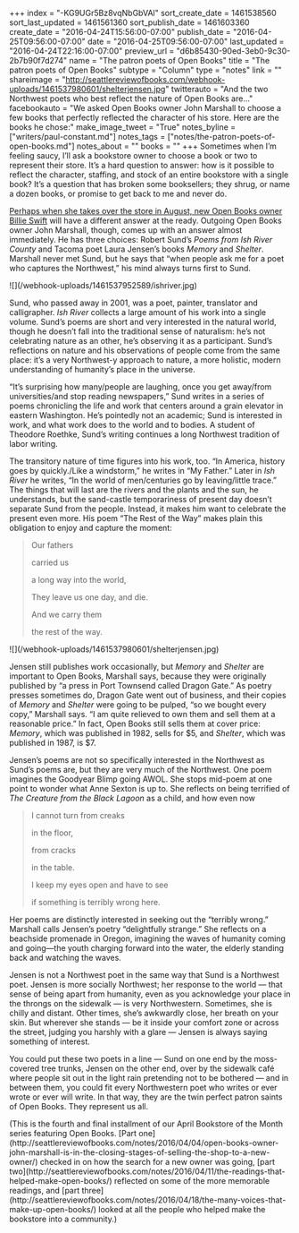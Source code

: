 +++
index = "-KG9UGr5Bz8vqNbGbVAl"
sort_create_date = 1461538560
sort_last_updated = 1461561360
sort_publish_date = 1461603360
create_date = "2016-04-24T15:56:00-07:00"
publish_date = "2016-04-25T09:56:00-07:00"
date = "2016-04-25T09:56:00-07:00"
last_updated = "2016-04-24T22:16:00-07:00"
preview_url = "d6b85430-90ed-3eb0-9c30-2b7b90f7d274"
name = "The patron poets of Open Books"
title = "The patron poets of Open Books"
subtype = "Column"
type = "notes"
link = ""
shareimage = "http://seattlereviewofbooks.com/webhook-uploads/1461537980601/shelterjensen.jpg"
twitterauto = "And the two Northwest poets who best reflect the nature of Open Books are..."
facebookauto = "We asked Open Books owner John Marshall to choose a few books that perfectly reflected the character of his store. Here are the books he chose:"
make_image_tweet = "True"
notes_byline = ["writers/paul-constant.md"]
notes_tags = ["notes/the-patron-poets-of-open-books.md"]
notes_about = ""
books = ""
+++
Sometimes when I’m feeling saucy, I’ll ask a bookstore owner to choose a book or two to represent their store. It’s a hard question to answer: how is it possible to reflect the character, staffing, and stock of an entire bookstore with a single book? It’s a question that has broken some booksellers; they shrug, or name a dozen books, or promise to get back to me and never do.

[Perhaps when she takes over the store in August, new Open Books owner Billie Swift](http://seattlereviewofbooks.com/notes/2016/04/25/billie-swift-is-the-new-owner-of-open-books/) will have a different answer at the ready. Outgoing Open Books owner John Marshall, though, comes up with an answer almost immediately. He has three choices: Robert Sund’s *Poems from Ish River County* and Tacoma poet Laura Jensen’s books *Memory* and *Shelter*.  Marshall never met Sund, but he says that “when people ask me for a poet who captures the Northwest,” his mind always turns first to Sund. 

<p class="image-left">![](/webhook-uploads/1461537952589/ishriver.jpg)</p>

Sund, who passed away in 2001, was a poet, painter, translator and calligrapher. *Ish River* collects a large amount of his work into a single volume. Sund’s poems are short and very interested in the natural world, though he doesn’t fall into the traditional sense of naturalism: he’s not celebrating nature as an other, he’s observing it as a participant. Sund’s reflections on nature and his observations of people come from the same place: it’s a very Northwest-y approach to nature, a more holistic, modern understanding of humanity’s place in the universe.

“It’s surprising how many/people are laughing, once you get away/from universities/and stop reading newspapers,” Sund writes in a series of poems chronicling the life and work that centers around a grain elevator in eastern Washington. He’s pointedly not an academic; Sund is interested in work, and what work does to the world and to bodies. A student of Theodore Roethke, Sund’s writing continues a long Northwest tradition of labor writing.

The transitory nature of time figures into his work, too. “In America, history goes by quickly./Like a windstorm,” he writes in “My Father.” Later in *Ish River* he writes, “In the world of men/centuries go by leaving/little trace.” The things that will last are the rivers and the plants and the sun, he understands, but the sand-castle temporariness of present day doesn’t separate Sund from the people. Instead, it makes him want to celebrate the present even more. His poem “The Rest of the Way” makes plain this obligation to enjoy and capture the moment:

<blockquote><p>Our fathers</p>
<p>carried us</p>
<p>a long way into the world, </p>
<p>They leave us one day, and die. </p>
<p>       And we carry them</p>
<p>       the rest of the way. </p></blockquote>

<p class="image-left">![](/webhook-uploads/1461537980601/shelterjensen.jpg)</p>

Jensen still publishes work occasionally, but *Memory* and *Shelter* are important to Open Books, Marshall says, because they were originally published by “a press in Port Townsend called Dragon Gate.” As poetry presses sometimes do, Dragon Gate went out of business, and their copies of *Memory* and *Shelter* were going to be pulped, “so we bought every copy,” Marshall says. “I am quite relieved to own them and sell them at a reasonable price.” In fact, Open Books still sells them at cover price: *Memory*, which was published in 1982, sells for $5, and *Shelter*, which was published in 1987, is $7.

Jensen’s poems are not so specifically interested in the Northwest as Sund’s poems are, but they are very much of the Northwest. One poem imagines the Goodyear Blimp going AWOL. She stops mid-poem at one point to wonder what Anne Sexton is up to. She reflects on being terrified of *The Creature from the Black Lagoon* as a child, and how even now

<blockquote><p>I cannot turn from creaks</p>
<p>in the floor,</p>
<p>from cracks </p>
<p>in the table. </p>
<p>I keep my eyes open and have to see</p>
<p>if something is terribly wrong here. </p></blockquote>

Her poems are distinctly interested in seeking out the “terribly wrong.” Marshall calls Jensen’s poetry “delightfully strange.” She reflects on a beachside promenade in Oregon, imagining the waves of humanity coming and going—the youth charging forward into the water, the elderly standing back and watching the waves. 

Jensen is not a Northwest poet in the same way that Sund is a Northwest poet. Jensen is more socially Northwest; her response to the world — that sense of being apart from humanity, even as you acknowledge your place in the throngs on the sidewalk — is very Northwestern. Sometimes, she is chilly and distant. Other times, she’s awkwardly close, her breath on your skin. But wherever she stands — be it inside your comfort zone or across the street, judging you harshly with a glare — Jensen is always saying something of interest. 

You could put these two poets in a line — Sund on one end by the moss-covered tree trunks, Jensen on the other end, over by the sidewalk café where people sit out in the light rain pretending not to be bothered — and in between them, you could fit every Northwestern poet who writes or ever wrote or ever will write. In that way, they are the twin perfect patron saints of Open Books. They represent us all.

<p class="footer">(This is the fourth and final installment of our April Bookstore of the Month series featuring Open Books. [Part one](http://seattlereviewofbooks.com/notes/2016/04/04/open-books-owner-john-marshall-is-in-the-closing-stages-of-selling-the-shop-to-a-new-owner/) checked in on how the search for a new owner was going, [part two](http://seattlereviewofbooks.com/notes/2016/04/11/the-readings-that-helped-make-open-books/) reflected on some of the more memorable readings, and [part three](http://seattlereviewofbooks.com/notes/2016/04/18/the-many-voices-that-make-up-open-books/) looked at all the people who helped make the bookstore into a community.)</p>